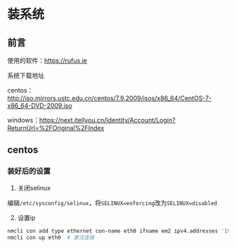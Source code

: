 # 装系统

## 前言

使用的软件：https://rufus.ie

系统下载地址

centos：http://iso.mirrors.ustc.edu.cn/centos/7.9.2009/isos/x86_64/CentOS-7-x86_64-DVD-2009.iso

windows：https://next.itellyou.cn/Identity/Account/Login?ReturnUrl=%2FOriginal%2FIndex

## centos

### 装好后的设置

1. 关闭selinux

编辑`/etc/sysconfig/selinux`，将`SELINUX=enforcing`改为`SELINUX=disabled`

2. 设置ip

``` bash
nmcli con add type ethernet con-name eth0 ifname em2 ipv4.addresses '192.168.1.2/24' ipv4.gateway 192.168.1.1 ipv4.dns '114.114.114.114,8.8.8.8' ipv4.method manual
nmcli con up eth0  # 激活连接
```